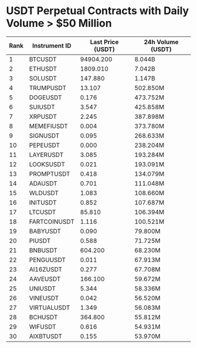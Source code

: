 # USDT Perpetual Contracts with Daily Volume > $50 Million

| Rank | Instrument ID | Last Price (USDT) | 24h Volume (USDT) |
|------|---------------|-------------------|-------------------|
| 1 | BTCUSDT | 94904.200 | 8.044B |
| 2 | ETHUSDT | 1809.010 | 7.042B |
| 3 | SOLUSDT | 147.880 | 1.147B |
| 4 | TRUMPUSDT | 13.107 | 502.850M |
| 5 | DOGEUSDT | 0.176 | 473.752M |
| 6 | SUIUSDT | 3.547 | 425.858M |
| 7 | XRPUSDT | 2.245 | 387.898M |
| 8 | MEMEFIUSDT | 0.004 | 373.780M |
| 9 | SIGNUSDT | 0.095 | 268.633M |
| 10 | PEPEUSDT | 0.000 | 238.204M |
| 11 | LAYERUSDT | 3.085 | 193.284M |
| 12 | LOOKSUSDT | 0.021 | 193.091M |
| 13 | PROMPTUSDT | 0.418 | 134.079M |
| 14 | ADAUSDT | 0.701 | 111.048M |
| 15 | WLDUSDT | 1.083 | 108.660M |
| 16 | INITUSDT | 0.852 | 107.687M |
| 17 | LTCUSDT | 85.810 | 106.394M |
| 18 | FARTCOINUSDT | 1.116 | 100.521M |
| 19 | BABYUSDT | 0.090 | 79.800M |
| 20 | PIUSDT | 0.588 | 71.725M |
| 21 | BNBUSDT | 604.200 | 68.230M |
| 22 | PENGUUSDT | 0.011 | 67.913M |
| 23 | AI16ZUSDT | 0.277 | 67.708M |
| 24 | AAVEUSDT | 166.100 | 59.672M |
| 25 | UNIUSDT | 5.344 | 58.336M |
| 26 | VINEUSDT | 0.042 | 56.520M |
| 27 | VIRTUALUSDT | 1.349 | 56.083M |
| 28 | BCHUSDT | 364.800 | 55.812M |
| 29 | WIFUSDT | 0.616 | 54.931M |
| 30 | AIXBTUSDT | 0.155 | 53.970M |
